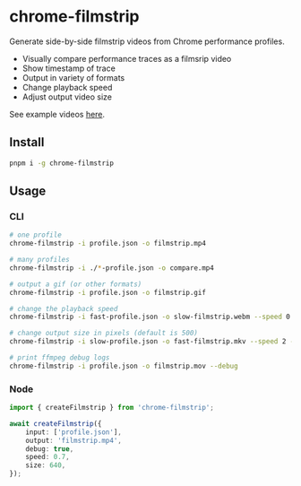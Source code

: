 # chrome-filmstrip

Generate side-by-side filmstrip videos from Chrome performance profiles.

- Visually compare performance traces as a filmsrip video
- Show timestamp of trace
- Output in variety of formats
- Change playback speed
- Adjust output video size

See example videos [here](https://github.com/bradfrosty/chrome-filmstrip/tree/main/examples/videos).

## Install

```sh
pnpm i -g chrome-filmstrip
```

## Usage

### CLI

```sh
# one profile
chrome-filmstrip -i profile.json -o filmstrip.mp4

# many profiles
chrome-filmstrip -i ./*-profile.json -o compare.mp4

# output a gif (or other formats)
chrome-filmstrip -i profile.json -o filmstrip.gif

# change the playback speed
chrome-filmstrip -i fast-profile.json -o slow-filmstrip.webm --speed 0.5

# change output size in pixels (default is 500)
chrome-filmstrip -i slow-profile.json -o fast-filmstrip.mkv --speed 2 --size 340

# print ffmpeg debug logs
chrome-filmstrip -i profile.json -o filmstrip.mov --debug
```

### Node

```ts
import { createFilmstrip } from 'chrome-filmstrip';

await createFilmstrip({
	input: ['profile.json'],
	output: 'filmstrip.mp4',
	debug: true,
	speed: 0.7,
	size: 640,
});
```
